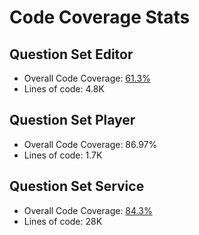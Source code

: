 # Code Coverage Stats

## Question Set Editor

* Overall Code Coverage:  [61.3%](https://sonarcloud.io/summary/overall?id=Sunbird-Ed\_sunbird-collection-editor)
* Lines of code: 4.8K

## Question Set Player

* Overall Code Coverage: 86.97%
* Lines of code: 1.7K

## Question Set Service

* Overall Code Coverage: [84.3%](https://sonarcloud.io/summary/overall?id=Sunbird-inQuiry\_inquiry-api-service\&branch=release-5.1.0)
* Lines of code: 28K
